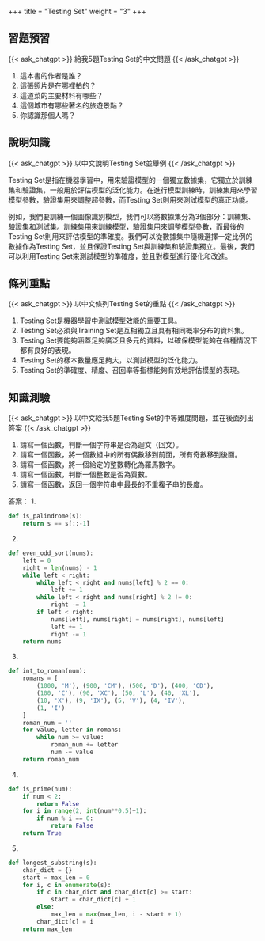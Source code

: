 +++
title = "Testing Set"
weight = "3"
+++
## 習題預習
{{< ask_chatgpt >}}
給我5題Testing Set的中文問題
{{< /ask_chatgpt >}}

1. 這本書的作者是誰？
2. 這張照片是在哪裡拍的？
3. 這道菜的主要材料有哪些？
4. 這個城市有哪些著名的旅遊景點？
5. 你認識那個人嗎？   

## 說明知識
{{< ask_chatgpt >}}
以中文說明Testing Set並舉例
{{< /ask_chatgpt >}}

Testing Set是指在機器學習中，用來驗證模型的一個獨立數據集，它獨立於訓練集和驗證集，一般用於評估模型的泛化能力。在進行模型訓練時，訓練集用來學習模型參數，驗證集用來調整超參數，而Testing Set則用來測試模型的真正功能。

例如，我們要訓練一個圖像識別模型，我們可以將數據集分為3個部分：訓練集、驗證集和測試集。訓練集用來訓練模型，驗證集用來調整模型參數，而最後的Testing Set則用來評估模型的準確度。我們可以從數據集中隨機選擇一定比例的數據作為Testing Set，並且保證Testing Set與訓練集和驗證集獨立。最後，我們可以利用Testing Set來測試模型的準確度，並且對模型進行優化和改進。   

## 條列重點
{{< ask_chatgpt >}}
以中文條列Testing Set的重點
{{< /ask_chatgpt >}}

1. Testing Set是機器學習中測試模型效能的重要工具。
2. Testing Set必須與Training Set是互相獨立且具有相同概率分布的資料集。
3. Testing Set要能夠涵蓋足夠廣泛且多元的資料，以確保模型能夠在各種情況下都有良好的表現。
4. Testing Set的樣本數量應足夠大，以測試模型的泛化能力。
5. Testing Set的準確度、精度、召回率等指標能夠有效地評估模型的表現。   

## 知識測驗
{{< ask_chatgpt >}}
以中文給我5題Testing Set的中等難度問題，並在後面列出答案
{{< /ask_chatgpt >}}

1. 請寫一個函數，判斷一個字符串是否為迴文（回文）。
2. 請寫一個函數，將一個數組中的所有偶數移到前面，所有奇數移到後面。
3. 請寫一個函數，將一個給定的整數轉化為羅馬數字。
4. 請寫一個函數，判斷一個整數是否為質數。
5. 請寫一個函數，返回一個字符串中最長的不重複子串的長度。

答案：
1. 
```python
def is_palindrome(s):
    return s == s[::-1]
```
2. 
```python
def even_odd_sort(nums):
    left = 0
    right = len(nums) - 1
    while left < right:
        while left < right and nums[left] % 2 == 0:
            left += 1
        while left < right and nums[right] % 2 != 0:
            right -= 1
        if left < right:
            nums[left], nums[right] = nums[right], nums[left]
            left += 1
            right -= 1
    return nums
```
3. 
```python
def int_to_roman(num):
    romans = [
        (1000, 'M'), (900, 'CM'), (500, 'D'), (400, 'CD'),
        (100, 'C'), (90, 'XC'), (50, 'L'), (40, 'XL'),
        (10, 'X'), (9, 'IX'), (5, 'V'), (4, 'IV'),
        (1, 'I')
    ]
    roman_num = ''
    for value, letter in romans:
        while num >= value:
            roman_num += letter
            num -= value
    return roman_num
```
4. 
```python
def is_prime(num):
    if num < 2:
        return False
    for i in range(2, int(num**0.5)+1):
        if num % i == 0:
            return False
    return True
```
5. 
```python
def longest_substring(s):
    char_dict = {}
    start = max_len = 0
    for i, c in enumerate(s):
        if c in char_dict and char_dict[c] >= start:
            start = char_dict[c] + 1
        else:
            max_len = max(max_len, i - start + 1)
        char_dict[c] = i
    return max_len
```   

